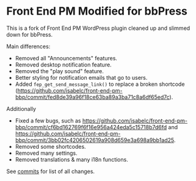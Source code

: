 Front End PM Modified for bbPress
=================================

This is a fork of Front End PM WordPress plugin cleaned up and slimmed down for bbPress. 

Main differences:

- Removed all "Announcements" features.
- Removed desktop notification feature.
- Removed the "play sound" feature.
- Better styling for notification emails that go to users.
- Added `fep_get_send_message_link()` to replace a broken shortcode (https://github.com/isabelc/front-end-pm-bbp/commit/fed8de39a96f18ce63ba89a3ba71c8a6df65ed7c).

Additionally

- Fixed a few bugs, such as https://github.com/isabelc/front-end-pm-bbp/commit/cf6bd162769f6f16e956a424eda5c15718b7d6fd and https://github.com/isabelc/front-end-pm-bbp/commit/3bb02fc4206502619a908d659e3a698a9bb1ad25.
- Removed some shortcodes.
- Removed many settings.
- Removed translations & many i18n functions.

See [commits](https://github.com/isabelc/front-end-pm-bbp/commits/master) for list of all changes.
